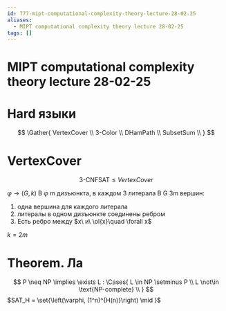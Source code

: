 ```yaml
---
id: 777-mipt-computational-complexity-theory-lecture-28-02-25
aliases:
  - MIPT computational complexity theory lecture 28-02-25
tags: []
---
```


# MIPT computational complexity theory lecture 28-02-25

# Hard языки

$$
\Gather{
VertexCover \\
3-Color \\
DHamPath \\
SubsetSum \\
}
$$

# VertexCover
$$
\text{3-CNFSAT} \le VertexCover
$$

$\varphi \to (G,k)$
В $\varphi$ m дизъюнкта, в каждом 3 литерала
В G 3m вершин:
1) одна вершина для каждого литерала
2) литералы в одном дизъюнкте соединены ребром
3) Есть ребро между $x\ и\ \ol{x}\quad \forall x$

$k = 2m$ 

# Theorem. Ла
$$
P \neq NP \implies \exists L : \Cases{
L \in NP \setminus P \\
L \not\in \text{NP-complete} \\
}
$$
$SAT_H = \set{\left(\varphi, (1^n)^{H(n)}\right) \mid }$

